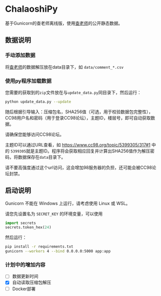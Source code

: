 # ChalaoshiPy

基于Gunicorn的查老师离线版，使用[查老师](https://github.com/zjuchalaoshi/chalaoshi)的公开静态数据。

## 数据说明

### 手动添加数据

将[查老师](https://github.com/zjuchalaoshi/chalaoshi)的数据解压放在data目录下，如 `data/comment_*.csv`

### 使用py程序加载数据

您需要的获取到的`zip`文件放在与`update_data.py`同目录下，然后运行：

```bash
python update_data.py --update
```

随后根据引导输入：压缩包名，SHA256值（可选，用于校验数据包完整性），CC98用户名和密码（用于登录CC98论坛），主题ID，楼层号，即可自动获取数据。

请确保您能够访问CC98论坛。

主题ID可以通过URL查看，如 https://www.cc98.org/topic/5399305/317#1 中的 `5399305`就是主题ID。程序将会获取相应回复并计算出SHA256值作为解压密码，将数据保存在`data`目录下。

请不要高强度通过这个url访问，这会增加98服务器的负担，还可能会被CC98论坛封禁。

## 启动说明

Gunicorn 不能在 Windows 上运行，请考虑使用 Linux 或 WSL。

请您先设置名为 `SECRET_KEY` 的环境变量，可以使用

```python
import secrets
secrets.token_hex(24)
```

然后运行：

```bash
pip install -r requirements.txt
gunicorn --workers 4 --bind 0.0.0.0:5000 app:app
```

### 计划中的增加内容

- [ ] 数据更新时间
- [x] 自动读取压缩包解压
- [ ] Docker部署